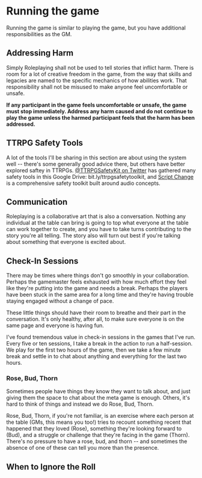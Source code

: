 # Running the game

Running the game is similar to playing the game, but you have additional responsibilities as the GM.

## Addressing Harm

Simply Roleplaying shall not be used to tell stories that inflict harm. There is room for a lot of creative freedom in the game, from the way that skills and legacies are named to the specific mechanics of how abilities work. That responsibility shall not be misused to make anyone feel uncomfortable or unsafe.

**If any participant in the game feels uncomfortable or unsafe, the game must stop immediately. Address any harm caused and do not continue to play the game unless the harmed participant feels that the harm has been addressed.**

## TTRPG Safety Tools

A lot of the tools I'll be sharing in this section are about using the system well -- there's some generally good advice there, but others have better explored saftey in TTRPGs. [@TTRPGSafetyKit on Twitter](https://twitter.com/TTRPGSafetyKit) has gathered many safety tools in this Google Drive: bit.ly/ttrpgsafetytoolkit, and [Script Change](https://thoughty.itch.io/script-change) is a comprehensive safety toolkit built around audio concepts.

## Communication

Roleplaying is a collaborative art that is also a conversation. Nothing any individual at the table can bring is going to top what everyone at the table can work together to create, and you have to take turns contributing to the story you're all telling. The story also will turn out best if you're talking about something that everyone is excited about.

## Check-In Sessions

There may be times where things don't go smoothly in your collaboration. Perhaps the gamemaster feels exhausted with how much effort they feel like they're putting into the game and needs a break. Perhaps the players have been stuck in the same area for a long time and they're having trouble staying engaged without a change of pace.

These little things should have their room to breathe and their part in the conversation. It's only healthy, after all, to make sure everyone is on the same page and everyone is having fun.

I've found tremendous value in check-in sessions in the games that I've run. Every five or ten sessions, I take a break in the action to run a half-session. We play for the first two hours of the game, then we take a few minute break and settle in to chat about anything and everything for the last two hours.

### Rose, Bud, Thorn

Sometimes people have things they know they want to talk about, and just giving them the space to chat about the meta game is enough. Others, it's hard to think of things and instead we do Rose, Bud, Thorn.

Rose, Bud, Thorn, if you're not familiar, is an exercise where each person at the table (GMs, this means you too!) tries to recount something recent that happened that they loved (Rose), something they're looking forward to (Bud), and a struggle or challenge that they're facing in the game (Thorn). There's no pressure to have a rose, bud, and thorn -- and sometimes the absence of one of these can tell you more than the presence.

## When to Ignore the Roll

